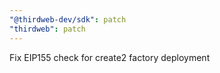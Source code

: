 ```yaml
---
"@thirdweb-dev/sdk": patch
"thirdweb": patch
---
```


Fix EIP155 check for create2 factory deployment
